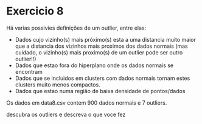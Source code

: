 # Exercicio 8

Há varias possivies definições de um outlier, entre elas:

* Dados cujo vizinho(s) mais próximo(s) esta a uma distancia muito maior que a distancia dos vizinhos mais proximos dos dados normais (mas cuidado, o vizinho(s) mais proximo(s) de um outlier pode ser outro outlier!!)
* Dados que estao fora do hiperplano onde os dados normais se encontram
* Dados que se incluidos em clusters com dados normais tornam estes clusters muito menos compactos.
* Dados que estao numa região de baixa densidade de pontos/dados

Os dados em data8.csv contem 900 dados normais e 7 outliers.

descubra os outliers e descreva o que voce fez
